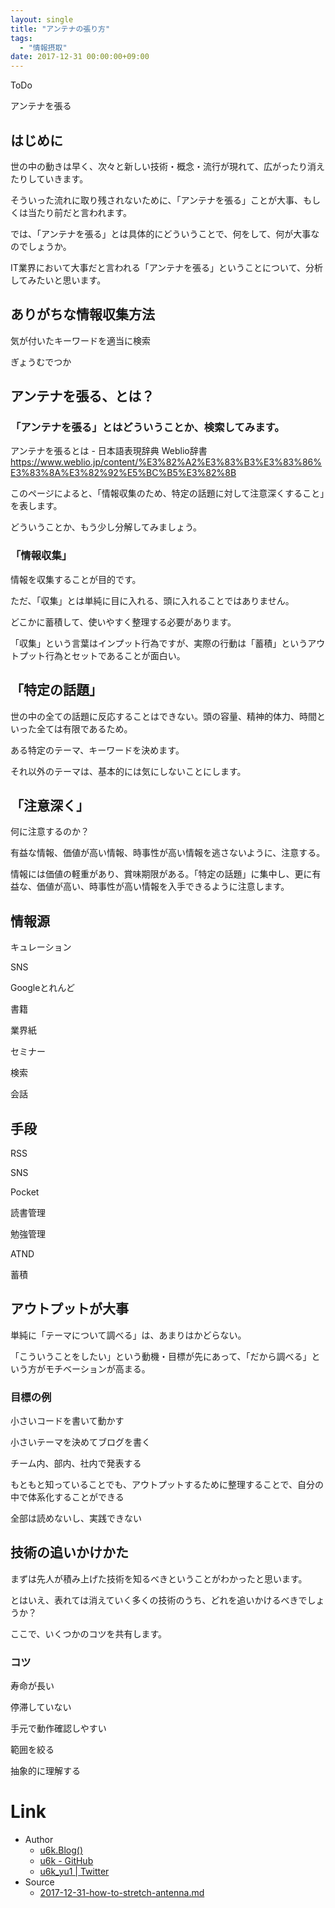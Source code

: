 ```yaml
---
layout: single
title: "アンテナの張り方"
tags:
  - "情報摂取"
date: 2017-12-31 00:00:00+09:00
---
```


ToDo

アンテナを張る

## はじめに

世の中の動きは早く、次々と新しい技術・概念・流行が現れて、広がったり消えたりしていきます。

そういった流れに取り残されないために、「アンテナを張る」ことが大事、もしくは当たり前だと言われます。

では、「アンテナを張る」とは具体的にどういうことで、何をして、何が大事なのでしょうか。

IT業界において大事だと言われる「アンテナを張る」ということについて、分析してみたいと思います。

## ありがちな情報収集方法

気が付いたキーワードを適当に検索

ぎょうむでつか

## アンテナを張る、とは？

### 「アンテナを張る」とはどういうことか、検索してみます。

アンテナを張るとは - 日本語表現辞典 Weblio辞書 https://www.weblio.jp/content/%E3%82%A2%E3%83%B3%E3%83%86%E3%83%8A%E3%82%92%E5%BC%B5%E3%82%8B

このページによると、「情報収集のため、特定の話題に対して注意深くすること」を表します。

どういうことか、もう少し分解してみましょう。

### 「情報収集」

情報を収集することが目的です。

ただ、「収集」とは単純に目に入れる、頭に入れることではありません。

どこかに蓄積して、使いやすく整理する必要があります。

「収集」という言葉はインプット行為ですが、実際の行動は「蓄積」というアウトプット行為とセットであることが面白い。

## 「特定の話題」

世の中の全ての話題に反応することはできない。頭の容量、精神的体力、時間といった全ては有限であるため。

ある特定のテーマ、キーワードを決めます。

それ以外のテーマは、基本的には気にしないことにします。

## 「注意深く」

何に注意するのか？

有益な情報、価値が高い情報、時事性が高い情報を逃さないように、注意する。

情報には価値の軽重があり、賞味期限がある。「特定の話題」に集中し、更に有益な、価値が高い、時事性が高い情報を入手できるように注意します。

## 情報源

キュレーション

SNS

Googleとれんど

書籍

業界紙

セミナー

検索

会話

## 手段

RSS

SNS

Pocket

読書管理

勉強管理

ATND

蓄積

## アウトプットが大事

単純に「テーマについて調べる」は、あまりはかどらない。

「こういうことをしたい」という動機・目標が先にあって、「だから調べる」という方がモチベーションが高まる。

### 目標の例

小さいコードを書いて動かす

小さいテーマを決めてブログを書く

チーム内、部内、社内で発表する

もともと知っていることでも、アウトプットするために整理することで、自分の中で体系化することができる

全部は読めないし、実践できない

## 技術の追いかけかた

まずは先人が積み上げた技術を知るべきということがわかったと思います。

とはいえ、表れては消えていく多くの技術のうち、どれを追いかけるべきでしょうか？

ここで、いくつかのコツを共有します。

### コツ

寿命が長い

停滞していない

手元で動作確認しやすい

範囲を絞る

抽象的に理解する

# Link

- Author
    - [u6k.Blog()](https://blog.u6k.me/)
    - [u6k - GitHub](https://github.com/u6k)
    - [u6k_yu1 \| Twitter](https://twitter.com/u6k_yu1)
- Source
    - [2017-12-31-how-to-stretch-antenna.md](https://github.com/u6k/blog/blob/master/_posts/2017-12-31-how-to-stretch-antenna.md)
